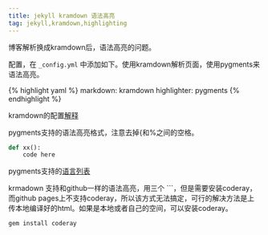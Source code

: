 ```yaml
---
title: jekyll kramdown 语法高亮
tag: jekyll,kramdown,highlighting
---
```


博客解析换成kramdown后，语法高亮的问题。

配置，在 `_config.yml` 中添加如下。使用kramdown解析页面，使用pygments来语法高亮。

{% highlight yaml %}
markdown: kramdown
highlighter: pygments
{% endhighlight %}

kramdown的配置[解释](http://kramdown.gettalong.org/options.html)

pygments支持的语法高亮格式，注意去掉{和%之间的空格。

~~~python
def xx():
    code here
~~~

pygments支持的[语言列表](http://pygments.org/languages/)


krmadown 支持和github一样的语法高亮，用三个 ```，但是需要安装coderay，而github pages上不支持coderay，所以该方式无法搞定，可行的解决方法是上传本地编译好的html。如果是本地或者自己的空间，可以安装coderay。

    gem install coderay


